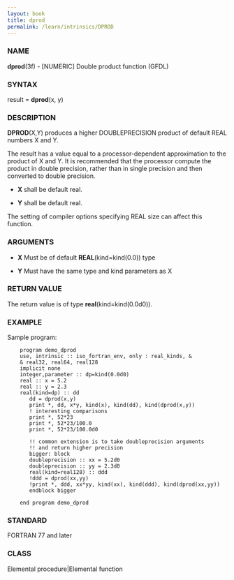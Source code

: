 ```yaml
---
layout: book
title: dprod
permalink: /learn/intrinsics/DPROD
---
```

### NAME

**dprod**(3f) - \[NUMERIC\] Double product function
(GFDL)

### SYNTAX

result = **dprod**(x, y)

### DESCRIPTION

**DPROD**(X,Y) produces a higher DOUBLEPRECISION product of default REAL
numbers X and Y.

The result has a value equal to a processor-dependent approximation to
the product of X and Y. It is recommended that the processor compute the
product in double precision, rather than in single precision and then
converted to double precision.

  - **X**
    shall be default real.

  - **Y**
    shall be default real.

The setting of compiler options specifying REAL size can affect this
function.

### ARGUMENTS

  - **X**
    Must be of default **REAL**(kind=kind(0.0)) type

  - **Y**
    Must have the same type and kind parameters as X

### RETURN VALUE

The return value is of type **real**(kind=kind(0.0d0)).

### EXAMPLE

Sample program:

```
    program demo_dprod
    use, intrinsic :: iso_fortran_env, only : real_kinds, &
    & real32, real64, real128
    implicit none
    integer,parameter :: dp=kind(0.0d0)
    real :: x = 5.2
    real :: y = 2.3
    real(kind=dp) :: dd
       dd = dprod(x,y)
       print *, dd, x*y, kind(x), kind(dd), kind(dprod(x,y))
       ! interesting comparisons
       print *, 52*23
       print *, 52*23/100.0
       print *, 52*23/100.0d0

       !! common extension is to take doubleprecision arguments
       !! and return higher precision
       bigger: block
       doubleprecision :: xx = 5.2d0
       doubleprecision :: yy = 2.3d0
       real(kind=real128) :: ddd
       !ddd = dprod(xx,yy)
       !print *, ddd, xx*yy, kind(xx), kind(ddd), kind(dprod(xx,yy))
       endblock bigger

    end program demo_dprod
```

### STANDARD

FORTRAN 77 and later

### CLASS

Elemental procedure\|Elemental function
